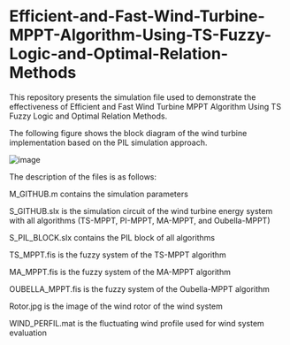 # Efficient-and-Fast-Wind-Turbine-MPPT-Algorithm-Using-TS-Fuzzy-Logic-and-Optimal-Relation-Methods
This repository presents the simulation file used to demonstrate the effectiveness of Efficient and Fast Wind Turbine MPPT Algorithm Using TS Fuzzy Logic and Optimal Relation Methods.

The following figure shows the block diagram of the wind turbine implementation based on the PIL simulation approach.

![image](https://github.com/DavidRLF/Efficient-and-Fast-Wind-Turbine-MPPT-Algorithm-Using-TS-Fuzzy-Logic-and-Optimal-Relation-Methods/assets/110740414/9f588219-39e1-4184-a3fd-ddb43edd9027)

The description of the files is as follows:

M_GITHUB.m  contains the simulation parameters

S_GITHUB.slx is the simulation circuit of the wind turbine energy system with all algorithms (TS-MPPT, PI-MPPT, MA-MPPT, and Oubella-MPPT)

S_PIL_BLOCK.slx contains the PIL block of all algorithms

TS_MPPT.fis  is the fuzzy system of the TS-MPPT algorithm
 
MA_MPPT.fis is the fuzzy system of the MA-MPPT algorithm

OUBELLA_MPPT.fis is the fuzzy system of the Oubella-MPPT algorithm

Rotor.jpg is the image of the wind rotor of the wind system

WIND_PERFIL.mat is the fluctuating wind profile used for wind system evaluation
